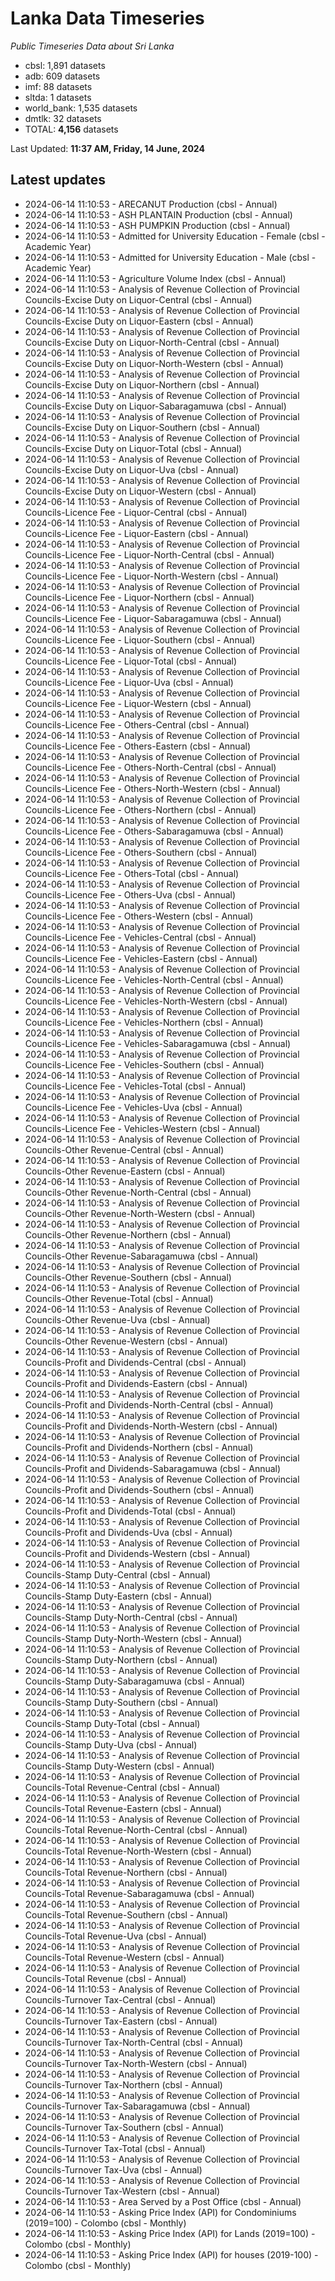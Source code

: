 # Lanka Data Timeseries
*Public Timeseries Data about Sri Lanka*

* cbsl: 1,891 datasets
* adb: 609 datasets
* imf: 88 datasets
* sltda: 1 datasets
* world_bank: 1,535 datasets
* dmtlk: 32 datasets
* TOTAL: **4,156** datasets

Last Updated: **11:37 AM, Friday, 14 June, 2024**

## Latest updates

* 2024-06-14 11:10:53 - ARECANUT Production (cbsl - Annual)
* 2024-06-14 11:10:53 - ASH PLANTAIN Production (cbsl - Annual)
* 2024-06-14 11:10:53 - ASH PUMPKIN Production (cbsl - Annual)
* 2024-06-14 11:10:53 - Admitted for University Education - Female (cbsl - Academic Year)
* 2024-06-14 11:10:53 - Admitted for University Education - Male (cbsl - Academic Year)
* 2024-06-14 11:10:53 - Agriculture Volume Index (cbsl - Annual)
* 2024-06-14 11:10:53 - Analysis of Revenue Collection of Provincial Councils-Excise Duty on Liquor-Central (cbsl - Annual)
* 2024-06-14 11:10:53 - Analysis of Revenue Collection of Provincial Councils-Excise Duty on Liquor-Eastern (cbsl - Annual)
* 2024-06-14 11:10:53 - Analysis of Revenue Collection of Provincial Councils-Excise Duty on Liquor-North-Central (cbsl - Annual)
* 2024-06-14 11:10:53 - Analysis of Revenue Collection of Provincial Councils-Excise Duty on Liquor-North-Western (cbsl - Annual)
* 2024-06-14 11:10:53 - Analysis of Revenue Collection of Provincial Councils-Excise Duty on Liquor-Northern (cbsl - Annual)
* 2024-06-14 11:10:53 - Analysis of Revenue Collection of Provincial Councils-Excise Duty on Liquor-Sabaragamuwa (cbsl - Annual)
* 2024-06-14 11:10:53 - Analysis of Revenue Collection of Provincial Councils-Excise Duty on Liquor-Southern (cbsl - Annual)
* 2024-06-14 11:10:53 - Analysis of Revenue Collection of Provincial Councils-Excise Duty on Liquor-Total (cbsl - Annual)
* 2024-06-14 11:10:53 - Analysis of Revenue Collection of Provincial Councils-Excise Duty on Liquor-Uva (cbsl - Annual)
* 2024-06-14 11:10:53 - Analysis of Revenue Collection of Provincial Councils-Excise Duty on Liquor-Western (cbsl - Annual)
* 2024-06-14 11:10:53 - Analysis of Revenue Collection of Provincial Councils-Licence Fee - Liquor-Central (cbsl - Annual)
* 2024-06-14 11:10:53 - Analysis of Revenue Collection of Provincial Councils-Licence Fee - Liquor-Eastern (cbsl - Annual)
* 2024-06-14 11:10:53 - Analysis of Revenue Collection of Provincial Councils-Licence Fee - Liquor-North-Central (cbsl - Annual)
* 2024-06-14 11:10:53 - Analysis of Revenue Collection of Provincial Councils-Licence Fee - Liquor-North-Western (cbsl - Annual)
* 2024-06-14 11:10:53 - Analysis of Revenue Collection of Provincial Councils-Licence Fee - Liquor-Northern (cbsl - Annual)
* 2024-06-14 11:10:53 - Analysis of Revenue Collection of Provincial Councils-Licence Fee - Liquor-Sabaragamuwa (cbsl - Annual)
* 2024-06-14 11:10:53 - Analysis of Revenue Collection of Provincial Councils-Licence Fee - Liquor-Southern (cbsl - Annual)
* 2024-06-14 11:10:53 - Analysis of Revenue Collection of Provincial Councils-Licence Fee - Liquor-Total (cbsl - Annual)
* 2024-06-14 11:10:53 - Analysis of Revenue Collection of Provincial Councils-Licence Fee - Liquor-Uva (cbsl - Annual)
* 2024-06-14 11:10:53 - Analysis of Revenue Collection of Provincial Councils-Licence Fee - Liquor-Western (cbsl - Annual)
* 2024-06-14 11:10:53 - Analysis of Revenue Collection of Provincial Councils-Licence Fee - Others-Central (cbsl - Annual)
* 2024-06-14 11:10:53 - Analysis of Revenue Collection of Provincial Councils-Licence Fee - Others-Eastern (cbsl - Annual)
* 2024-06-14 11:10:53 - Analysis of Revenue Collection of Provincial Councils-Licence Fee - Others-North-Central (cbsl - Annual)
* 2024-06-14 11:10:53 - Analysis of Revenue Collection of Provincial Councils-Licence Fee - Others-North-Western (cbsl - Annual)
* 2024-06-14 11:10:53 - Analysis of Revenue Collection of Provincial Councils-Licence Fee - Others-Northern (cbsl - Annual)
* 2024-06-14 11:10:53 - Analysis of Revenue Collection of Provincial Councils-Licence Fee - Others-Sabaragamuwa (cbsl - Annual)
* 2024-06-14 11:10:53 - Analysis of Revenue Collection of Provincial Councils-Licence Fee - Others-Southern (cbsl - Annual)
* 2024-06-14 11:10:53 - Analysis of Revenue Collection of Provincial Councils-Licence Fee - Others-Total (cbsl - Annual)
* 2024-06-14 11:10:53 - Analysis of Revenue Collection of Provincial Councils-Licence Fee - Others-Uva (cbsl - Annual)
* 2024-06-14 11:10:53 - Analysis of Revenue Collection of Provincial Councils-Licence Fee - Others-Western (cbsl - Annual)
* 2024-06-14 11:10:53 - Analysis of Revenue Collection of Provincial Councils-Licence Fee - Vehicles-Central (cbsl - Annual)
* 2024-06-14 11:10:53 - Analysis of Revenue Collection of Provincial Councils-Licence Fee - Vehicles-Eastern (cbsl - Annual)
* 2024-06-14 11:10:53 - Analysis of Revenue Collection of Provincial Councils-Licence Fee - Vehicles-North-Central (cbsl - Annual)
* 2024-06-14 11:10:53 - Analysis of Revenue Collection of Provincial Councils-Licence Fee - Vehicles-North-Western (cbsl - Annual)
* 2024-06-14 11:10:53 - Analysis of Revenue Collection of Provincial Councils-Licence Fee - Vehicles-Northern (cbsl - Annual)
* 2024-06-14 11:10:53 - Analysis of Revenue Collection of Provincial Councils-Licence Fee - Vehicles-Sabaragamuwa (cbsl - Annual)
* 2024-06-14 11:10:53 - Analysis of Revenue Collection of Provincial Councils-Licence Fee - Vehicles-Southern (cbsl - Annual)
* 2024-06-14 11:10:53 - Analysis of Revenue Collection of Provincial Councils-Licence Fee - Vehicles-Total (cbsl - Annual)
* 2024-06-14 11:10:53 - Analysis of Revenue Collection of Provincial Councils-Licence Fee - Vehicles-Uva (cbsl - Annual)
* 2024-06-14 11:10:53 - Analysis of Revenue Collection of Provincial Councils-Licence Fee - Vehicles-Western (cbsl - Annual)
* 2024-06-14 11:10:53 - Analysis of Revenue Collection of Provincial Councils-Other Revenue-Central (cbsl - Annual)
* 2024-06-14 11:10:53 - Analysis of Revenue Collection of Provincial Councils-Other Revenue-Eastern (cbsl - Annual)
* 2024-06-14 11:10:53 - Analysis of Revenue Collection of Provincial Councils-Other Revenue-North-Central (cbsl - Annual)
* 2024-06-14 11:10:53 - Analysis of Revenue Collection of Provincial Councils-Other Revenue-North-Western (cbsl - Annual)
* 2024-06-14 11:10:53 - Analysis of Revenue Collection of Provincial Councils-Other Revenue-Northern (cbsl - Annual)
* 2024-06-14 11:10:53 - Analysis of Revenue Collection of Provincial Councils-Other Revenue-Sabaragamuwa (cbsl - Annual)
* 2024-06-14 11:10:53 - Analysis of Revenue Collection of Provincial Councils-Other Revenue-Southern (cbsl - Annual)
* 2024-06-14 11:10:53 - Analysis of Revenue Collection of Provincial Councils-Other Revenue-Total (cbsl - Annual)
* 2024-06-14 11:10:53 - Analysis of Revenue Collection of Provincial Councils-Other Revenue-Uva (cbsl - Annual)
* 2024-06-14 11:10:53 - Analysis of Revenue Collection of Provincial Councils-Other Revenue-Western (cbsl - Annual)
* 2024-06-14 11:10:53 - Analysis of Revenue Collection of Provincial Councils-Profit and Dividends-Central (cbsl - Annual)
* 2024-06-14 11:10:53 - Analysis of Revenue Collection of Provincial Councils-Profit and Dividends-Eastern (cbsl - Annual)
* 2024-06-14 11:10:53 - Analysis of Revenue Collection of Provincial Councils-Profit and Dividends-North-Central (cbsl - Annual)
* 2024-06-14 11:10:53 - Analysis of Revenue Collection of Provincial Councils-Profit and Dividends-North-Western (cbsl - Annual)
* 2024-06-14 11:10:53 - Analysis of Revenue Collection of Provincial Councils-Profit and Dividends-Northern (cbsl - Annual)
* 2024-06-14 11:10:53 - Analysis of Revenue Collection of Provincial Councils-Profit and Dividends-Sabaragamuwa (cbsl - Annual)
* 2024-06-14 11:10:53 - Analysis of Revenue Collection of Provincial Councils-Profit and Dividends-Southern (cbsl - Annual)
* 2024-06-14 11:10:53 - Analysis of Revenue Collection of Provincial Councils-Profit and Dividends-Total (cbsl - Annual)
* 2024-06-14 11:10:53 - Analysis of Revenue Collection of Provincial Councils-Profit and Dividends-Uva (cbsl - Annual)
* 2024-06-14 11:10:53 - Analysis of Revenue Collection of Provincial Councils-Profit and Dividends-Western (cbsl - Annual)
* 2024-06-14 11:10:53 - Analysis of Revenue Collection of Provincial Councils-Stamp Duty-Central (cbsl - Annual)
* 2024-06-14 11:10:53 - Analysis of Revenue Collection of Provincial Councils-Stamp Duty-Eastern (cbsl - Annual)
* 2024-06-14 11:10:53 - Analysis of Revenue Collection of Provincial Councils-Stamp Duty-North-Central (cbsl - Annual)
* 2024-06-14 11:10:53 - Analysis of Revenue Collection of Provincial Councils-Stamp Duty-North-Western (cbsl - Annual)
* 2024-06-14 11:10:53 - Analysis of Revenue Collection of Provincial Councils-Stamp Duty-Northern (cbsl - Annual)
* 2024-06-14 11:10:53 - Analysis of Revenue Collection of Provincial Councils-Stamp Duty-Sabaragamuwa (cbsl - Annual)
* 2024-06-14 11:10:53 - Analysis of Revenue Collection of Provincial Councils-Stamp Duty-Southern (cbsl - Annual)
* 2024-06-14 11:10:53 - Analysis of Revenue Collection of Provincial Councils-Stamp Duty-Total (cbsl - Annual)
* 2024-06-14 11:10:53 - Analysis of Revenue Collection of Provincial Councils-Stamp Duty-Uva (cbsl - Annual)
* 2024-06-14 11:10:53 - Analysis of Revenue Collection of Provincial Councils-Stamp Duty-Western (cbsl - Annual)
* 2024-06-14 11:10:53 - Analysis of Revenue Collection of Provincial Councils-Total Revenue-Central (cbsl - Annual)
* 2024-06-14 11:10:53 - Analysis of Revenue Collection of Provincial Councils-Total Revenue-Eastern (cbsl - Annual)
* 2024-06-14 11:10:53 - Analysis of Revenue Collection of Provincial Councils-Total Revenue-North-Central (cbsl - Annual)
* 2024-06-14 11:10:53 - Analysis of Revenue Collection of Provincial Councils-Total Revenue-North-Western (cbsl - Annual)
* 2024-06-14 11:10:53 - Analysis of Revenue Collection of Provincial Councils-Total Revenue-Northern (cbsl - Annual)
* 2024-06-14 11:10:53 - Analysis of Revenue Collection of Provincial Councils-Total Revenue-Sabaragamuwa (cbsl - Annual)
* 2024-06-14 11:10:53 - Analysis of Revenue Collection of Provincial Councils-Total Revenue-Southern (cbsl - Annual)
* 2024-06-14 11:10:53 - Analysis of Revenue Collection of Provincial Councils-Total Revenue-Uva (cbsl - Annual)
* 2024-06-14 11:10:53 - Analysis of Revenue Collection of Provincial Councils-Total Revenue-Western (cbsl - Annual)
* 2024-06-14 11:10:53 - Analysis of Revenue Collection of Provincial Councils-Total Revenue (cbsl - Annual)
* 2024-06-14 11:10:53 - Analysis of Revenue Collection of Provincial Councils-Turnover Tax-Central (cbsl - Annual)
* 2024-06-14 11:10:53 - Analysis of Revenue Collection of Provincial Councils-Turnover Tax-Eastern (cbsl - Annual)
* 2024-06-14 11:10:53 - Analysis of Revenue Collection of Provincial Councils-Turnover Tax-North-Central (cbsl - Annual)
* 2024-06-14 11:10:53 - Analysis of Revenue Collection of Provincial Councils-Turnover Tax-North-Western (cbsl - Annual)
* 2024-06-14 11:10:53 - Analysis of Revenue Collection of Provincial Councils-Turnover Tax-Northern (cbsl - Annual)
* 2024-06-14 11:10:53 - Analysis of Revenue Collection of Provincial Councils-Turnover Tax-Sabaragamuwa (cbsl - Annual)
* 2024-06-14 11:10:53 - Analysis of Revenue Collection of Provincial Councils-Turnover Tax-Southern (cbsl - Annual)
* 2024-06-14 11:10:53 - Analysis of Revenue Collection of Provincial Councils-Turnover Tax-Total (cbsl - Annual)
* 2024-06-14 11:10:53 - Analysis of Revenue Collection of Provincial Councils-Turnover Tax-Uva (cbsl - Annual)
* 2024-06-14 11:10:53 - Analysis of Revenue Collection of Provincial Councils-Turnover Tax-Western (cbsl - Annual)
* 2024-06-14 11:10:53 - Area Served by a Post Office (cbsl - Annual)
* 2024-06-14 11:10:53 - Asking Price Index (API) for Condominiums (2019=100) - Colombo (cbsl - Monthly)
* 2024-06-14 11:10:53 - Asking Price Index (API) for Lands (2019=100) - Colombo (cbsl - Monthly)
* 2024-06-14 11:10:53 - Asking Price Index (API) for houses (2019-100) - Colombo (cbsl - Monthly)